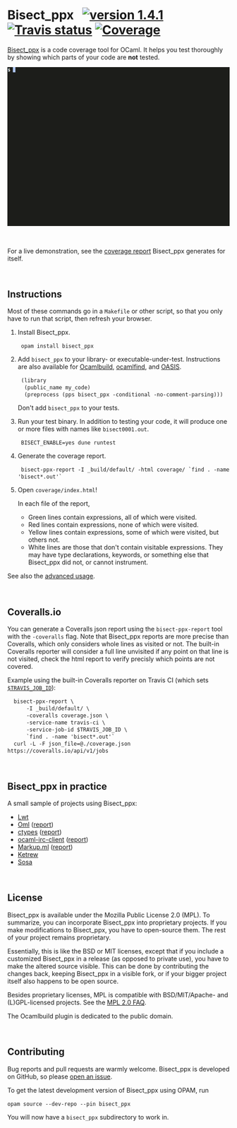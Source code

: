 # Bisect_ppx &nbsp; [![version 1.4.1][version]][releases] [![Travis status][travis-img]][travis] [![Coverage][coveralls-img]][coveralls]

[Bisect_ppx][self] is a code coverage tool for OCaml. It helps you test
thoroughly by showing which parts of your code are **not** tested.

[![Bisect_ppx usage example][sample]][self-coverage]

<br>

For a live demonstration, see the [coverage report][self-coverage] Bisect_ppx
generates for itself.

[self]: https://github.com/aantron/bisect_ppx
[releases]: https://github.com/aantron/bisect_ppx/releases
[version]: https://img.shields.io/badge/version-1.4.1-blue.svg
[self-coverage]: http://aantron.github.io/bisect_ppx/coverage/
[travis]: https://travis-ci.org/aantron/bisect_ppx/branches
[travis-img]: https://img.shields.io/travis/aantron/bisect_ppx/master.svg
[coveralls]: https://coveralls.io/github/aantron/bisect_ppx?branch=master
[coveralls-img]: https://img.shields.io/coveralls/aantron/bisect_ppx/master.svg
[sample]: https://raw.githubusercontent.com/aantron/bisect_ppx/master/doc/sample.gif



<br>

## Instructions

Most of these commands go in a `Makefile` or other script, so that you only have
to run that script, then refresh your browser.

1. Install Bisect_ppx.

        opam install bisect_ppx

2. Add `bisect_ppx` to your library- or executable-under-test. Instructions are
also available for [Ocamlbuild][ocamlbuild], [ocamlfind][ocamlfind], and
[OASIS][oasis].

        (library
         (public_name my_code)
         (preprocess (pps bisect_ppx -conditional -no-comment-parsing)))

   Don't add `bisect_ppx` to your tests.

3. Run your test binary. In addition to testing your code, it will produce one
   or more files with names like `bisect0001.out`.

        BISECT_ENABLE=yes dune runtest

4. Generate the coverage report.

        bisect-ppx-report -I _build/default/ -html coverage/ `find . -name 'bisect*.out'`

5. Open `coverage/index.html`!

    In each file of the report,

    - Green lines contain expressions, all of which were visited.
    - Red lines contain expressions, none of which were visited.
    - Yellow lines contain expressions, some of which were visited, but others not.
    - White lines are those that don't contain visitable expressions. They may have type declarations, keywords, or something else that Bisect_ppx did not, or cannot instrument.

See also the [advanced usage][advanced].

[ocamlbuild]: https://github.com/aantron/bisect_ppx/blob/master/doc/advanced.md#Ocamlbuild
[oasis]: https://github.com/aantron/bisect_ppx/blob/master/doc/advanced.md#OASIS
[ocamlfind]: https://github.com/aantron/bisect_ppx/blob/master/doc/advanced.md#Ocamlfind
[advanced]: https://github.com/aantron/bisect_ppx/blob/master/doc/advanced.md



<br/>

## Coveralls.io

You can generate a Coveralls json report using the `bisect-ppx-report` tool
with the `-coveralls` flag. Note that Bisect_ppx reports are more precise than
Coveralls, which only considers whole lines as visited or not. The built-in
Coveralls reporter will consider a full line unvisited if any point on that
line is not visited, check the html report to verify precisly which points are
not covered.

Example using the built-in Coveralls reporter on Travis CI (which sets
[`$TRAVIS_JOB_ID`][travis-vars]):

      bisect-ppx-report \
          -I _build/default/ \
          -coveralls coverage.json \
          -service-name travis-ci \
          -service-job-id $TRAVIS_JOB_ID \
          `find . -name 'bisect*.out'`
      curl -L -F json_file=@./coverage.json https://coveralls.io/api/v1/jobs

[travis-vars]: https://docs.travis-ci.com/user/environment-variables/#default-environment-variables



<br>

## Bisect_ppx in practice

A small sample of projects using Bisect_ppx:

- [Lwt][lwt]
- [Oml][oml] ([report][oml-coveralls])
- [ctypes][ctypes] ([report][ctypes-coveralls])
- [ocaml-irc-client][ocaml-irc-client] ([report][irc-coveralls])
- [Markup.ml][markupml] ([report][markupml-coveralls])
- [Ketrew][ketrew]
- [Sosa][sosa]

[lwt]: https://github.com/ocsigen/lwt
[oml]: https://github.com/hammerlab/oml
[oml-coveralls]: https://coveralls.io/github/hammerlab/oml?branch=HEAD
[ctypes]: https://github.com/ocamllabs/ocaml-ctypes
[ctypes-coveralls]: https://coveralls.io/github/ocamllabs/ocaml-ctypes
[ocaml-irc-client]: https://github.com/johnelse/ocaml-irc-client
[irc-coveralls]: https://coveralls.io/github/johnelse/ocaml-irc-client
[markupml]: https://github.com/aantron/markup.ml
[markupml-coveralls]: https://coveralls.io/github/aantron/markup.ml?branch=master
[ketrew]: https://github.com/hammerlab/ketrew
[sosa]: https://github.com/hammerlab/sosa



<br>

## License

Bisect_ppx is available under the Mozilla Public License 2.0 (MPL). To
summarize, you can incorporate Bisect_ppx into proprietary projects. If you make
modifications to Bisect_ppx, you have to open-source them. The rest of your
project remains proprietary.

Essentially, this is like the BSD or MIT licenses, except that if you include
a customized Bisect_ppx in a release (as opposed to private use), you have to
make the altered source visible. This can be done by contributing the changes
back, keeping Bisect_ppx in a visible fork, or if your bigger project itself
also happens to be open source.

Besides proprietary licenses, MPL is compatible with BSD/MIT/Apache- and
(L)GPL-licensed projects. See the [MPL 2.0 FAQ][mpl-faq].

The Ocamlbuild plugin is dedicated to the public domain.

[license]: https://github.com/aantron/bisect_ppx/blob/master/LICENSE
[mpl-faq]: https://www.mozilla.org/en-US/MPL/2.0/FAQ/



<br>

## Contributing

Bug reports and pull requests are warmly welcome. Bisect_ppx is developed on
GitHub, so please [open an issue][issues].

To get the latest development version of Bisect_ppx using OPAM, run

```
opam source --dev-repo --pin bisect_ppx
```

You will now have a `bisect_ppx` subdirectory to work in.

[issues]: https://github.com/aantron/bisect_ppx/issues
